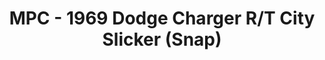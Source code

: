 ---
layout: product
title: "MPC - 1969 Dodge Charger R/T City Slicker (Snap)"
price: "4800" 
desc: "N/A"
img_path: "/assets/img/MPC879M.webp"
brand: "N/A"
available: false
special_offer: false
new: false
soon: false
cat: "010000"
subcat: "013100"
subsubcat: "0N/A"
sifra: "MPC879M"
popular: false
spec: false
---